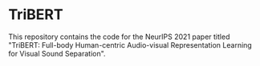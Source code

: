 # TriBERT

This repository contains the code for the NeurIPS 2021 paper titled "TriBERT: Full-body Human-centric Audio-visual Representation Learning for Visual Sound Separation".

